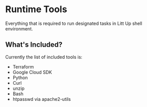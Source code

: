 # Runtime Tools
Everything that is required to run designated tasks in Litt Up
shell environment.

## What's Included?
Currently the list of included tools is:
- Terraform
- Google Cloud SDK
- Python
- Curl
- unzip
- Bash
- htpasswd via apache2-utils